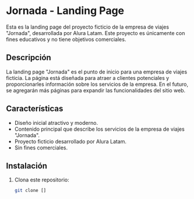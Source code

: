 # Jornada - Landing Page

Esta es la landing page del proyecto ficticio de la empresa de viajes "Jornada", desarrollada por Alura Latam. Este proyecto es únicamente con fines educativos y no tiene objetivos comerciales.

## Descripción

La landing page "Jornada" es el punto de inicio para una empresa de viajes ficticia. La página está diseñada para atraer a clientes potenciales y proporcionarles información sobre los servicios de la empresa. En el futuro, se agregarán más páginas para expandir las funcionalidades del sitio web.

## Características

- Diseño inicial atractivo y moderno.
- Contenido principal que describe los servicios de la empresa de viajes "Jornada".
- Proyecto ficticio desarrollado por Alura Latam.
- Sin fines comerciales.

## Instalación

1. Clona este repositorio:
   ```bash
   git clone []
